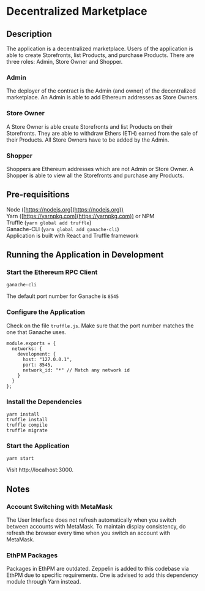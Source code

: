# Decentralized Marketplace

## Description

The application is a decentralized marketplace. Users of the application is able to create Storefronts, list Products, and purchase Products. There are three roles: Admin, Store Owner and Shopper.

### Admin

The deployer of the contract is the Admin (and owner) of the decentralized marketplace. An Admin is able to add Ethereum addresses as Store Owners.

### Store Owner

A Store Owner is able create Storefronts and list Products on their Storefronts. They are able to withdraw Ethers (ETH) earned from the sale of their Products. All Store Owners have to be added by the Admin.

### Shopper

Shoppers are Ethereum addresses which are not Admin or Store Owner. A Shopper is able to view all the Storefronts and purchase any Products.


## Pre-requisitions

Node ([https://nodejs.org](https://nodejs.org)) <br>
Yarn ([https://yarnpkg.com](https://yarnpkg.com)) or NPM<br>
Truffle (`yarn global add truffle`) <br>
Ganache-CLI (`yarn global add ganache-cli`) <br>
Application is built with React and Truffle framework


## Running the Application in Development

### Start the Ethereum RPC Client
```
ganache-cli
```
The default port number for Ganache is `8545`

### Configure the Application

Check on the file `truffle.js`. Make sure that the port number matches the one that Ganache uses. 
```
module.exports = {
  networks: {
    development: {
      host: "127.0.0.1",
      port: 8545,
      network_id: "*" // Match any network id
    }
  }
};
```

### Install the Dependencies
```
yarn install
truffle install
truffle compile
truffle migrate
```

### Start the Application
```
yarn start
```

Visit http://localhost:3000.


## Notes

### Account Switching with MetaMask

The User Interface does not refresh automatically when you switch between accounts with MetaMask. To maintain display consistency, do refresh the browser every time when you switch an account with MetaMask.

### EthPM Packages
Packages in EthPM are outdated. Zeppelin is added to this codebase via EthPM due to specific requirements. One is advised to add this dependency module through Yarn instead.